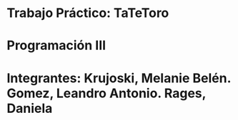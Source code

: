 # Trabajo Práctico: TaTeToro
# Programación III
# Integrantes: Krujoski, Melanie Belén. Gomez, Leandro Antonio. Rages, Daniela 
